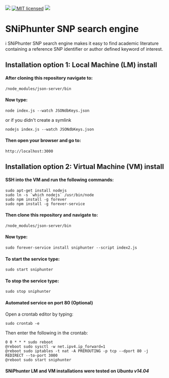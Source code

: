 ![](https://img.shields.io/badge/open%20access-open%20source-green.svg?colorA=fa5000&style=plastic)
[![MIT licensed](https://img.shields.io/badge/license-MIT-blue.svg?style=plastic)](https://github.com/Werner0/SNiPhunter/blob/master/LICENSE)
![](https://img.shields.io/badge/version-1.0.0-brightgreen.svg?style=plastic)

# SNiPhunter SNP search engine

:information_source: SNiPhunter SNP search engine makes it easy to find academic literature containing a reference SNP identifier or author defined keyword of interest.

## Installation option 1: Local Machine (LM) install

#### After cloning this repository navigate to:

    /node_modules/json-server/bin

#### Now type:

    node index.js --watch JSONdbKeys.json

or if you didn't create a symlink

    nodejs index.js --watch JSONdbKeys.json

#### Then open your browser and go to:

    http://localhost:3000


## Installation option 2: Virtual Machine (VM) install

#### SSH into the VM and run the following commands:

    sudo apt-get install nodejs
    sudo ln -s `which nodejs` /usr/bin/node
    sudo npm install -g forever
    sudo npm install -g forever-service


#### Then clone this repository and navigate to:

    /node_modules/json-server/bin

#### Now type:

    sudo forever-service install sniphunter --script index2.js

#### To start the service type:

    sudo start sniphunter

#### To stop the service type:

    sudo stop sniphunter

#### Automated service on port 80 (Optional)

Open a crontab editor by typing:

    sudo crontab -e

Then enter the following in the crontab:

    0 0 * * * sudo reboot
    @reboot sudo sysctl -w net.ipv4.ip_forward=1
    @reboot sudo iptables -t nat -A PREROUTING -p tcp --dport 80 -j REDIRECT --to-port 3000
    @reboot sudo start sniphunter



#### SNiPhunter LM and VM installations were tested on *Ubuntu v14.04*
